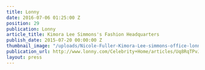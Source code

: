 ```yaml
---
title: Lonny
date: 2016-07-06 01:25:00 Z
position: 29
publication: Lonny
article_title: Kimora Lee Simmons's Fashion Headquarters
publish_date: 2015-07-20 00:00:00 Z
thumbnail_image: "/uploads/Nicole-Fuller-Kimora-Lee-simmons-office-lonny-mag-lonny.jpg"
publication_url: http://www.lonny.com/Celebrity+Home/articles/Uq8RqTPvJFm/Kimora+Lee+Simmons+Fashion+Headquarters
layout: press
---
```


